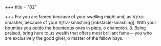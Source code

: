 +++
title = "02"

+++
For you are famed because of your swelling might and, as Vr̥tra-smasher,  because of your Vr̥tra-smashing [/obstacle-smashing].
With your bounties you outdo the bounteous ones in piety, o champion. 3. Being praised, bring here to us wealth that offers most brilliant fame— you who are exclusively the good giver, o master of the fallow bays.